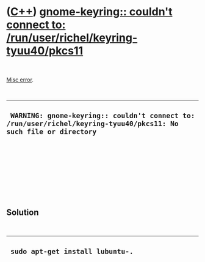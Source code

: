 
 

 

 

 

 

([C++](Cpp.md)) [gnome-keyring:: couldn't connect to: /run/user/richel/keyring-tyuu40/pkcs11](CppMiscErrorGnome-keyringCouldNotConnectToPkcs11.md)
====================================================================================================================================================

 

[Misc error](CppMiscError.md).

 

  --------------------------------------------------------------------------------------------------------------------
  ` WARNING: gnome-keyring:: couldn't connect to: /run/user/richel/keyring-tyuu40/pkcs11: No such file or directory`
  --------------------------------------------------------------------------------------------------------------------

 

 

 

 

 

Solution
--------

 

  -----------------------------------
  ` sudo apt-get install lubuntu-.`
  -----------------------------------

 

 

 

 

 

 

